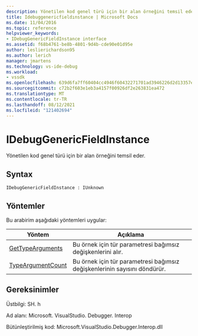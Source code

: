 ```yaml
---
description: Yönetilen kod genel türü için bir alan örneğini temsil eder.
title: Idebuggenericfieldınstance | Microsoft Docs
ms.date: 11/04/2016
ms.topic: reference
helpviewer_keywords:
- IDebugGenericFieldInstance interface
ms.assetid: f68b4761-be8b-4801-9d4b-cde90e01d95e
author: leslierichardson95
ms.author: lerich
manager: jmartens
ms.technology: vs-ide-debug
ms.workload:
- vssdk
ms.openlocfilehash: 639d6fa7ff60404cc4946f60432271701ad3946226d2d13357eada44ed24c0c3
ms.sourcegitcommit: c72b2f603e1eb3a4157f00926df2e263831ea472
ms.translationtype: MT
ms.contentlocale: tr-TR
ms.lasthandoff: 08/12/2021
ms.locfileid: "121402694"
---
```

# <a name="idebuggenericfieldinstance"></a>IDebugGenericFieldInstance
Yönetilen kod genel türü için bir alan örneğini temsil eder.

## <a name="syntax"></a>Syntax

```
IDebugGenericFieldInstance : IUnknown
```

## <a name="methods"></a>Yöntemler
 Bu arabirim aşağıdaki yöntemleri uygular:

|Yöntem|Açıklama|
|------------|-----------------|
|[GetTypeArguments](../../../extensibility/debugger/reference/idebuggenericfieldinstance-gettypearguments.md)|Bu örnek için tür parametresi bağımsız değişkenlerini alır.|
|[TypeArgumentCount](../../../extensibility/debugger/reference/idebuggenericfieldinstance-typeargumentcount.md)|Bu örnek için tür parametresi bağımsız değişkenlerinin sayısını döndürür.|

## <a name="requirements"></a>Gereksinimler
 Üstbilgi: SH. h

 Ad alanı: Microsoft. VisualStudio. Debugger. Interop

 Bütünleştirilmiş kod: Microsoft.VisualStudio.Debugger.Interop.dll
